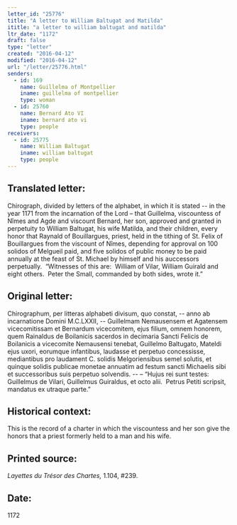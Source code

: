 ```yaml
---
letter_id: "25776"
title: "A letter to William Baltugat and Matilda"
ititle: "a letter to william baltugat and matilda"
ltr_date: "1172"
draft: false
type: "letter"
created: "2016-04-12"
modified: "2016-04-12"
url: "/letter/25776.html"
senders:
  - id: 169
    name: Guillelma of Montpellier
    iname: guillelma of montpellier
    type: woman
  - id: 25760
    name: Bernard Ato VI
    iname: bernard ato vi
    type: people
receivers:
  - id: 25775
    name: William Baltugat
    iname: william baltugat
    type: people
---
```

<h2> Translated letter:</h2><p>Chirograph, divided by letters of the alphabet, in which it is stated -- in the year 1171 from the incarnation of the Lord – that Guillelma, viscountess of Nîmes and Agde and viscount Bernard, her son, approved and granted in perpetuity to William Baltugat, his wife Matilda, and their children, every honor that Raynald of Bouillargues, priest, held in the tithing of St. Felix of Bouillargues from the viscount of Nîmes, depending for approval on 100 solidos of Melgueil paid, and five solidos of public money to be paid annually at the feast of St. Michael by himself and his auccessors perpetually.&nbsp; “Witnesses of this are:&nbsp; William of Vilar, William Guirald and eight others.&nbsp; Peter the Small, commanded by both sides, wrote it.”</p><h2 class="mt-4"> Original letter:</h2><p>Chirographum, per litteras alphabeti divisum, quo constat, -- anno ab incarnatione Domini M.C.LXXII, -- Guillelmam Nemausensem et Agatensem vicecomitissam et Bernardum vicecomitem, ejus filium, omnem honorem, quem Rainaldus de Boilanicis sacerdos in decimaria Sancti Felicis de Boilanicis a vicecomite Nemausensi tenebat, Guillelmo Baltugato, Mateldi ejus uxori, eorumque infantibus, laudasse et perpetuo concessisse, mediantibus pro laudament C. solidis Melgoriensibus semel solutis, et quinque solidis publicae monetae annuatim ad festum sancti Michaelis sibi et successoribus suis perpetuo solvendis. -- – “Hujus rei sunt testes:&nbsp; Guillelmus de Vilari, Guillelmus Guiraldus, et octo alii.&nbsp; Petrus Petiti scripsit, mandatus ex utraque parte.”</p><h2 class="mt-4"> Historical context:</h2><p>This is the record of a charter in which the viscountess and her son give the honors that a priest formerly held to a man and his wife.</p><h2 class="mt-4"> Printed source:</h2><p><i>Layettes du Trésor des Chartes,&nbsp;</i>1.104, #239.</p><h2 class="mt-4"> Date:</h2>1172